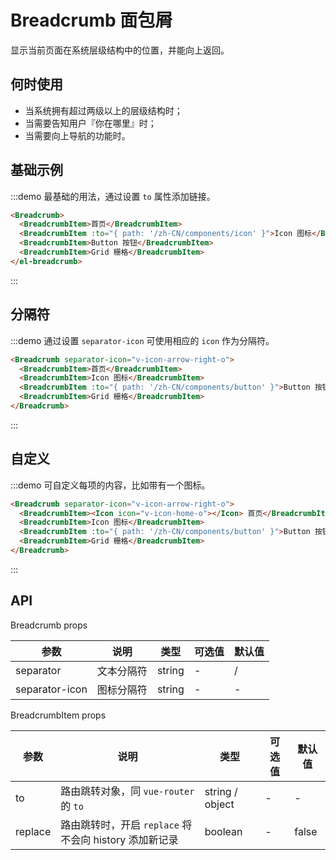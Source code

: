# Breadcrumb 面包屑

显示当前页面在系统层级结构中的位置，并能向上返回。

## 何时使用

- 当系统拥有超过两级以上的层级结构时；
- 当需要告知用户『你在哪里』时；
- 当需要向上导航的功能时。

## 基础示例

:::demo 最基础的用法，通过设置 `to` 属性添加链接。

```html
<Breadcrumb>
  <BreadcrumbItem>首页</BreadcrumbItem>
  <BreadcrumbItem :to="{ path: '/zh-CN/components/icon' }">Icon 图标</BreadcrumbItem>
  <BreadcrumbItem>Button 按钮</BreadcrumbItem>
  <BreadcrumbItem>Grid 栅格</BreadcrumbItem>
</el-breadcrumb>
```
:::

## 分隔符

:::demo 通过设置 `separator-icon` 可使用相应的 `icon` 作为分隔符。

```html
<Breadcrumb separator-icon="v-icon-arrow-right-o">
  <BreadcrumbItem>首页</BreadcrumbItem>
  <BreadcrumbItem>Icon 图标</BreadcrumbItem>
  <BreadcrumbItem :to="{ path: '/zh-CN/components/button' }">Button 按钮</BreadcrumbItem>
  <BreadcrumbItem>Grid 栅格</BreadcrumbItem>
</Breadcrumb>
```
:::

## 自定义

:::demo 可自定义每项的内容，比如带有一个图标。

```html
<Breadcrumb separator-icon="v-icon-arrow-right-o">
  <BreadcrumbItem><Icon icon="v-icon-home-o"></Icon> 首页</BreadcrumbItem>
  <BreadcrumbItem>Icon 图标</BreadcrumbItem>
  <BreadcrumbItem :to="{ path: '/zh-CN/components/button' }">Button 按钮</BreadcrumbItem>
  <BreadcrumbItem>Grid 栅格</BreadcrumbItem>
</Breadcrumb>
```
:::

## API

Breadcrumb props

| 参数 | 说明 | 类型 | 可选值 | 默认值 |
|---- |---- |---- |---- |---- |
| separator | 文本分隔符 | string | - | \/ |
| separator-icon | 图标分隔符 | string | - | - |

BreadcrumbItem props

| 参数 | 说明 | 类型 | 可选值 | 默认值 |
|---- |---- |---- |---- |---- |
| to | 路由跳转对象，同 `vue-router` 的 `to` | string \/ object | - | - |
| replace | 路由跳转时，开启 `replace` 将不会向 history 添加新记录 | boolean | - | false |

<script>
  import Icon from '@/components/icon';
  import Breadcrumb from '@/components/breadcrumb';
  import BreadcrumbItem from '@/components/breadcrumb-item';

  export default {
    components: {
      Icon,
      Breadcrumb,
      BreadcrumbItem,
    },
  };
</script>
